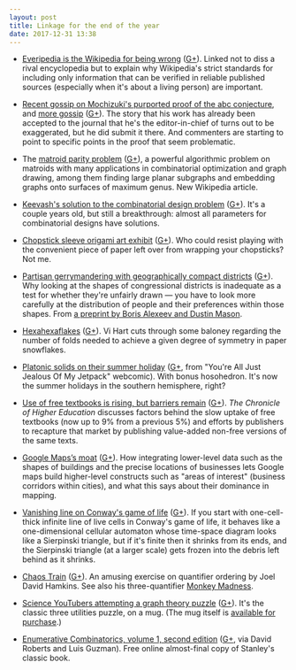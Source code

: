 ```yaml
---
layout: post
title: Linkage for the end of the year
date: 2017-12-31 13:38
---
```

* [Everipedia is the Wikipedia for being wrong](https://theoutline.com/post/2369/everipedia-is-the-wikipedia-for-being-wrong) ([G+](https://plus.google.com/100003628603413742554/posts/cN1L3wLfFRC)). Linked not to diss a rival encyclopedia but to explain why Wikipedia's strict standards for including only information that can be verified in reliable published sources (especially when it's about a living person) are important.

* [Recent gossip on Mochizuki's purported proof of the abc conjecture](https://plus.google.com/+lievenlebruyn/posts/3EbhxDh86N5), and [more gossip](http://www.math.columbia.edu/~woit/wordpress/?p=9871) ([G+](https://plus.google.com/100003628603413742554/posts/LmP9mWyfyVP)). The story that his work has already been accepted to the journal that he's the editor-in-chief of turns out to be exaggerated, but he did submit it there. And commenters are starting to point to specific points in the proof that seem problematic.

* The [matroid parity problem](https://en.wikipedia.org/wiki/Matroid_parity_problem) ([G+](https://plus.google.com/100003628603413742554/posts/i94AoWdUR1s)), a powerful algorithmic problem on matroids with many applications in combinatorial optimization and graph drawing, among them finding large planar subgraphs and embedding graphs onto surfaces of maximum genus. New Wikipedia article.

* [Keevash's solution to the combinatorial design problem](https://www.quantamagazine.org/150-year-old-math-design-problem-solved-20150609/) ([G+](https://plus.google.com/100003628603413742554/posts/iAEgMwqLEDY)). It's a couple years old, but still a breakthrough: almost all parameters for combinatorial designs have solutions.

* [Chopstick sleeve origami art exhibit](http://www.thisiscolossal.com/2017/12/japanese-tip-an-exhibition-of-8000-paper-sculptures-made-from-chopstick-sleeves/) ([G+](https://plus.google.com/100003628603413742554/posts/fNgx83GycaW)). Who could resist playing with the convenient piece of paper left over from wrapping your chopsticks? Not me.

* [Partisan gerrymandering with geographically compact districts](https://dustingmixon.wordpress.com/2017/12/15/partisan-gerrymandering-with-geographically-compact-districts/) ([G+](https://plus.google.com/100003628603413742554/posts/Mj8wkSDsCjc)). Why looking at the shapes of congressional districts is inadequate as a test for whether they're unfairly drawn — you have to look more carefully at the distribution of people and their preferences within those shapes. From [a preprint by Boris Alexeev and Dustin Mason](https://arxiv.org/abs/1712.05390).

* [Hexahexaflakes](https://www.youtube.com/watch?v=DIyruYQ-N4Q) ([G+](https://plus.google.com/100003628603413742554/posts/UZvfwUtVH2H)). Vi Hart cuts through some baloney regarding the number of folds needed to achieve a given degree of symmetry in paper snowflakes.

* [Platonic solids on their summer holiday](http://myjetpack.tumblr.com/post/165047890685/cartoon-for-new-scientist-also-my-new-book-of) ([G+](https://plus.google.com/100003628603413742554/posts/e6JQxRDo18N), from "You're All Just Jealous Of My Jetpack" webcomic). With bonus hosohedron. It's now the summer holidays in the southern hemisphere, right?

* [Use of free textbooks is rising, but barriers remain](https://www.chronicle.com/article/Use-of-Free-Textbooks-Is/242086) ([G+](https://plus.google.com/100003628603413742554/posts/4SMPBkJ6BhN)). _The Chronicle of Higher Education_ discusses factors behind the slow uptake of free textbooks (now up to 9% from a previous 5%) and efforts by publishers to recapture that market by publishing value-added non-free versions of the same texts.

* [Google Maps’s moat](https://www.justinobeirne.com/google-maps-moat/) ([G+](https://plus.google.com/100003628603413742554/posts/2iP6fS5wG5K)). How integrating lower-level data such as the shapes of buildings and the precise locations of businesses lets Google maps build higher-level constructs such as "areas of interest" (business corridors within cities), and what this says about their dominance in mapping.

* [Vanishing line on Conway's game of life](https://mathoverflow.net/q/288423/440) ([G+](https://plus.google.com/100003628603413742554/posts/aZvC9czVCDw)). If you start with one-cell-thick infinite line of live cells in Conway's game of life, it behaves like a one-dimensional cellular automaton whose time-space diagram looks like a Sierpinski triangle, but if it's finite then it shrinks from its ends, and the Sierpinski triangle (at a larger scale) gets frozen into the debris left behind as it shrinks.

* [Chaos Train](https://plus.google.com/+JoelDavidHamkins1/posts/UsuaKC7pdHp) ([G+](https://plus.google.com/100003628603413742554/posts/WUrVJEgswmq)). An amusing exercise on quantifier ordering by Joel David Hamkins. See also his three-quantifier [Monkey Madness](https://plus.google.com/+JoelDavidHamkins1/posts/ec3trmgNzjc).

* [Science YouTubers attempting a graph theory puzzle](https://www.youtube.com/watch?v=VvCytJvd4H0) ([G+](https://plus.google.com/100003628603413742554/posts/QeAYz2wCAyP)). It's the classic three utilities puzzle, on a mug. (The mug itself is [available for purchase](https://mathsgear.co.uk/products/utilities-puzzle-mug).)

* [Enumerative Combinatorics, volume 1, second edition](http://math.mit.edu/~rstan/ec/ec1/) ([G+](https://plus.google.com/100003628603413742554/posts/JwaaGnojcix), via David Roberts and Luis Guzman). Free online almost-final copy of Stanley's classic book.